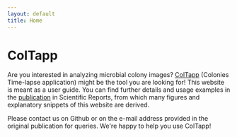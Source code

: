 ```yaml
---
layout: default
title: Home
---
```

# ColTapp
Are you interested in analyzing microbial colony images? [ColTapp](https://coltapp.github.io/about.html) (Colonies Time-lapse application) might be the tool you are looking for! This website is meant as a user guide. You can find further details and usage examples in the [publication](https://doi.org/10.1038/s41598-020-72979-4) in Scientific Reports, from which many figures and explanatory snippets of this website are derived. 

Please contact us on Github or on the e-mail address provided in the original publication for queries. We're happy to help you use ColTapp!
